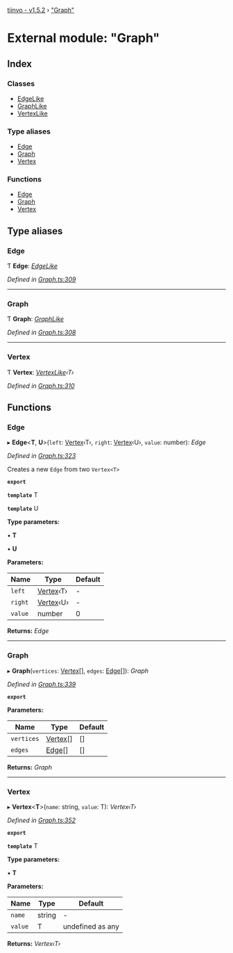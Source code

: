 [tiinvo - v1.5.2](../README.md) › ["Graph"](_graph_.md)

# External module: "Graph"

## Index

### Classes

* [EdgeLike](../classes/_graph_.edgelike.md)
* [GraphLike](../classes/_graph_.graphlike.md)
* [VertexLike](../classes/_graph_.vertexlike.md)

### Type aliases

* [Edge](_graph_.md#edge)
* [Graph](_graph_.md#graph)
* [Vertex](_graph_.md#vertex)

### Functions

* [Edge](_graph_.md#edge)
* [Graph](_graph_.md#graph)
* [Vertex](_graph_.md#vertex)

## Type aliases

###  Edge

Ƭ **Edge**: *[EdgeLike](../classes/_graph_.edgelike.md)*

*Defined in [Graph.ts:309](https://github.com/OctoD/tiinvo/blob/7d2a102/src/Graph.ts#L309)*

___

###  Graph

Ƭ **Graph**: *[GraphLike](../classes/_graph_.graphlike.md)*

*Defined in [Graph.ts:308](https://github.com/OctoD/tiinvo/blob/7d2a102/src/Graph.ts#L308)*

___

###  Vertex

Ƭ **Vertex**: *[VertexLike](../classes/_graph_.vertexlike.md)‹T›*

*Defined in [Graph.ts:310](https://github.com/OctoD/tiinvo/blob/7d2a102/src/Graph.ts#L310)*

## Functions

###  Edge

▸ **Edge**<**T**, **U**>(`left`: [Vertex](_graph_.md#vertex)‹T›, `right`: [Vertex](_graph_.md#vertex)‹U›, `value`: number): *Edge*

*Defined in [Graph.ts:323](https://github.com/OctoD/tiinvo/blob/7d2a102/src/Graph.ts#L323)*

Creates a new `Edge` from two `Vertex<T>`

**`export`** 

**`template`** T

**`template`** U

**Type parameters:**

▪ **T**

▪ **U**

**Parameters:**

Name | Type | Default |
------ | ------ | ------ |
`left` | [Vertex](_graph_.md#vertex)‹T› | - |
`right` | [Vertex](_graph_.md#vertex)‹U› | - |
`value` | number | 0 |

**Returns:** *Edge*

___

###  Graph

▸ **Graph**(`vertices`: [Vertex](_graph_.md#vertex)[], `edges`: [Edge](_graph_.md#edge)[]): *Graph*

*Defined in [Graph.ts:339](https://github.com/OctoD/tiinvo/blob/7d2a102/src/Graph.ts#L339)*

**`export`** 

**Parameters:**

Name | Type | Default |
------ | ------ | ------ |
`vertices` | [Vertex](_graph_.md#vertex)[] |  [] |
`edges` | [Edge](_graph_.md#edge)[] |  [] |

**Returns:** *Graph*

___

###  Vertex

▸ **Vertex**<**T**>(`name`: string, `value`: T): *Vertex‹T›*

*Defined in [Graph.ts:352](https://github.com/OctoD/tiinvo/blob/7d2a102/src/Graph.ts#L352)*

**`export`** 

**`template`** T

**Type parameters:**

▪ **T**

**Parameters:**

Name | Type | Default |
------ | ------ | ------ |
`name` | string | - |
`value` | T |  undefined as any |

**Returns:** *Vertex‹T›*
